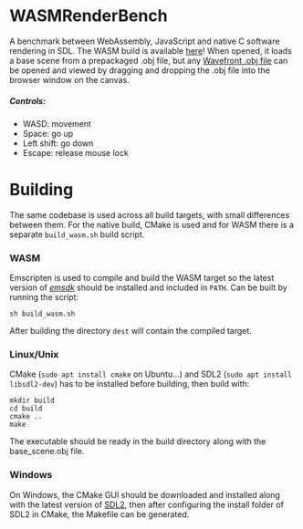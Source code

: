 # WASMRenderBench
A benchmark between WebAssembly, JavaScript and native C software rendering in SDL.
The WASM build is available [here](https://akosseres.github.io/SoftwareRenderer/)! When opened, it loads a base scene from a prepackaged .obj file, but any [Wavefront .obj file](https://en.wikipedia.org/wiki/Wavefront_.obj_file) can be opened and viewed by dragging and dropping the .obj file into the browser window on the canvas.
##### Controls:
 - WASD: movement
 - Space: go up
 - Left shift: go down
 - Escape: release mouse lock
# Building
The same codebase is used across all build targets, with small differences between them. For the native build, CMake is used and for WASM there is a separate `build_wasm.sh` build script.
### WASM
Emscripten is used to compile and build the WASM target so the latest version of *[emsdk](https://emscripten.org/docs/getting_started/downloads.html)* should be installed and included in `PATH`. Can be built by running the script:
```
sh build_wasm.sh
```
After building the directory `dest` will contain the compiled target.
### Linux/Unix
CMake (`sudo apt install cmake` on Ubuntu...) and SDL2 (`sudo apt install libsdl2-dev`) has to be installed before building, then build with:
```
mkdir build
cd build
cmake ..
make
```
The executable should be ready in the build directory along with the base_scene.obj file.
### Windows
On Windows, the CMake GUI should be downloaded and installed along with the latest version of [SDL2](https://www.libsdl.org/download-2.0.php), then after configuring the install folder of SDL2 in CMake, the Makefile can be generated.
